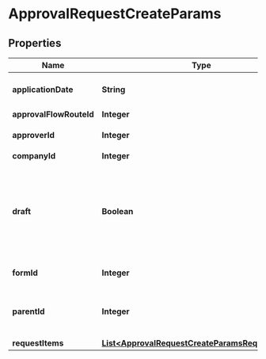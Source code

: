 

# ApprovalRequestCreateParams

## Properties

Name | Type | Description | Notes
------------ | ------------- | ------------- | -------------
**applicationDate** | **String** | 申請日 (yyyy-mm-dd) | 
**approvalFlowRouteId** | **Integer** | 申請経路ID | 
**approverId** | **Integer** | 承認者のユーザーID |  [optional]
**companyId** | **Integer** | 事業所ID | 
**draft** | **Boolean** | falseの時、in_progress:申請中で作成する。それ以外の時はdraft:下書きで作成する | 
**formId** | **Integer** | 申請フォームID | 
**parentId** | **Integer** | 親申請ID(既存各種申請IDのみ指定可能です。) |  [optional]
**requestItems** | [**List&lt;ApprovalRequestCreateParamsRequestItems&gt;**](ApprovalRequestCreateParamsRequestItems.md) |  | 



